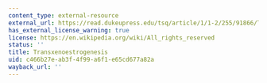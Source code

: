 ```yaml
---
content_type: external-resource
external_url: https://read.dukeupress.edu/tsq/article/1/1-2/255/91866/Transxenoestrogenesis
has_external_license_warning: true
license: https://en.wikipedia.org/wiki/All_rights_reserved
status: ''
title: Transxenoestrogenesis
uid: c466b27e-ab3f-4f99-a6f1-e65cd677a82a
wayback_url: ''
---
```

